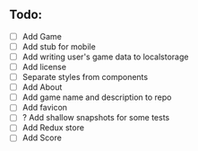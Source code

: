 ## Todo:
- [ ] Add Game
- [ ] Add stub for mobile
- [ ] Add writing user's game data to localstorage
- [ ] Add license
- [ ] Separate styles from components
- [ ] Add About
- [ ] Add game name and description to repo
- [ ] Add favicon
- [ ] ? Add shallow snapshots for some tests
- [ ] Add Redux store
- [ ] Add Score